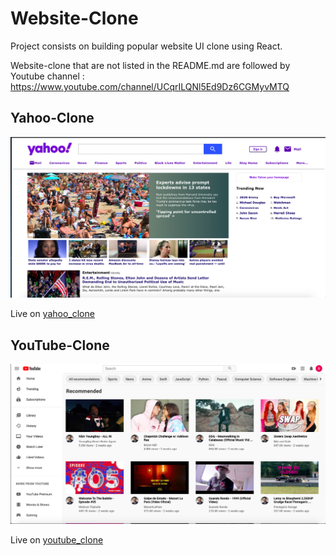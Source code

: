# Website-Clone

Project consists on building popular website UI clone using React.

Website-clone that are not listed in the README.md are followed by Youtube channel : https://www.youtube.com/channel/UCqrILQNl5Ed9Dz6CGMyvMTQ

## Yahoo-Clone

![website-demo](./assets/images/yahoo_clone.png)

Live on [yahoo_clone](https://clone-adaa9.web.app/)

## YouTube-Clone

![website-demo](./assets/images/youtube_clone.png)

Live on [youtube_clone](https://clone-67bfa.web.app/)
